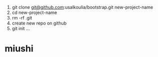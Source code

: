 1. git clone git@github.com:usalkoulia/bootstrap.git new-project-name
2. cd new-project-name
3. rm -rf .git
4. create new repo on github
5. git init ...
# miushi
